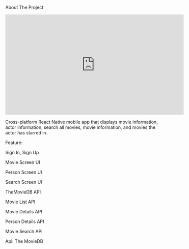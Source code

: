 About The Project

<iframe width="560" height="315" src="https://youtube.com/shorts/SkFKjgQkDyU?feature=share" frameborder="0" allow="accelerometer; autoplay; clipboard-write; encrypted-media; gyroscope; picture-in-picture" allowfullscreen></iframe>

Cross-platform React Native mobile app that displays movie information, actor information, search all movies, movie information, and movies the actor has starred in.

Feature:

Sign In, Sign Up

Movie Screen UI

Person Screen UI

Search Screen UI

TheMovieDB API

Movie List API

Movie Details API

Person Details API

Movie Search API

Api: The MovieDB
